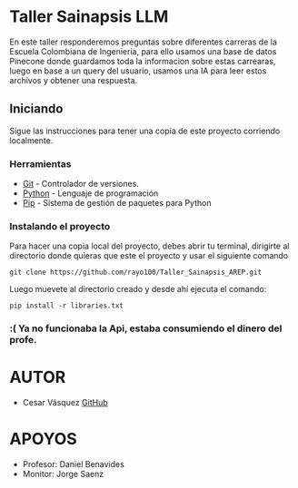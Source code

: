 # Taller Sainapsis LLM

En este taller responderemos preguntas sobre diferentes carreras de la Escuela Colombiana de Ingeniería, 
para ello usamos una base de datos Pinecone donde guardamos toda la informacion sobre estas carrearas, luego en base a un query del usuario, 
usamos una IA para leer estos archivos y obtener una respuesta.

## Iniciando

Sigue las instrucciones para tener una copia de este proyecto corriendo localmente.

### Herramientas

* [Git](https://git-scm.com/) - Controlador de versiones.
* [Python](https://www.python.org/) - Lenguaje de programación
* [Pip](https://pip.pypa.io/en/stable/installation/) - Sistema de gestión de paquetes para Python


### Instalando el proyecto

Para hacer una copia local del proyecto, debes abrir tu terminal, dirigirte al directorio donde quieras que este el proyecto y usar el siguiente comando

```
git clone https://github.com/rayo100/Taller_Sainapsis_AREP.git
```

Luego muevete al directorio creado y desde ahí ejecuta el comando:

```
pip install -r libraries.txt
```

### :( Ya no funcionaba la Api, estaba consumiendo el dinero del profe.

# AUTOR

  * Cesar Vásquez [GitHub](https://github.com/rayo100)

# APOYOS

  * Profesor: Daniel Benavides
  * Monitor: Jorge Saenz

